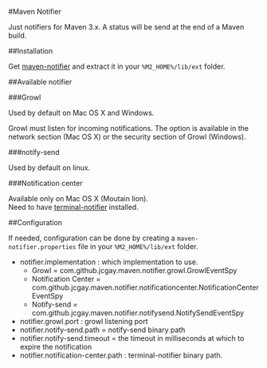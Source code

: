 #Maven Notifier

Just notifiers for Maven 3.x.
A status will be send at the end of a Maven build.

##Installation

Get [maven-notifier](http://repository-jcgay.forge.cloudbees.com/release/com/github/jcgay/maven/maven-notifier/0.5/maven-notifier-0.5.zip) and extract it in your `%M2_HOME%/lib/ext` folder.

##Available notifier

###Growl

Used by default on Mac OS X and Windows.

Growl must listen for incoming notifications. The option is available in the network section (Mac OS X) or the security section of Growl (Windows).

###notify-send

Used by default on linux.

###Notification center

Available only on Mac OS X (Moutain lion).  
Need to have [terminal-notifier](https://github.com/alloy/terminal-notifier) installed.

##Configuration

If needed, configuration can be done by creating a `maven-notifier.properties` file in your `%M2_HOME%/lib/ext` folder.  

- notifier.implementation : which implementation to use.
    - Growl = com.github.jcgay.maven.notifier.growl.GrowlEventSpy
    - Notification Center = com.github.jcgay.maven.notifier.notificationcenter.NotificationCenterEventSpy
    - Notify-send = com.github.jcgay.maven.notifier.notifysend.NotifySendEventSpy
- notifier.growl.port : growl listening port
- notifier.notify-send.path = notify-send binary path
- notifier.notify-send.timeout = the timeout in milliseconds at which to expire the notification
- notifier.notification-center.path : terminal-notifier binary path.